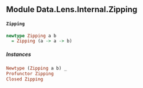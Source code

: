 ## Module Data.Lens.Internal.Zipping

#### `Zipping`

``` purescript
newtype Zipping a b
  = Zipping (a -> a -> b)
```

##### Instances
``` purescript
Newtype (Zipping a b) _
Profunctor Zipping
Closed Zipping
```


